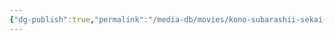 ```yaml
---
{"dg-publish":true,"permalink":"/media-db/movies/kono-subarashii-sekai-ni-shukufuku-wo-spin-off-kono-subarashii-sekai-ni-bakuen-wo/","title":"Kono Subarashii Sekai ni Shukufuku wo! Spin-off: Kono Subarashii Sekai ni Bakuen wo!","tags":["mediaDB/tv/movie"]}
---
```


